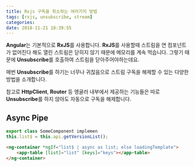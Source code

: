 ```yaml
---
title: Rxjs 구독을 취소하는 여러가지 방법
tags: [rxjs, unsubscribe, stream]
categories:
date: 2018-11-21 18:39:55
---
```


**Angular**는 기본적으로 **RxJS**를 사용합니다.
**RxJS**를 사용할때 스트림을 연 컴포넌트가 없어진다 해도 열린 스트림은 닫히지 않기 때문에 메모리를 계속 먹습니다. 그렇기 때문에 **Unsubscribe**를 호출하여 스트림을 닫아주어야하는데요.

매번 **Unsubscribe**를 하기는 너무나 귀찮음으로 스트림 구독을 해제할 수 있는 다양한 방법을 소개합니다.

참고로 **HttpClient**, **Router** 등 앵귤러 내부에서 제공하는 기능들은 따로 **Unsubscribe**를 하지 않아도 자동으로 구독을 해제합니다.

## Async Pipe
```typescript
export class SomeComponent implemen
this.list$ = this.api.getVersionList();
```
```html
<ng-container *ngIf="list$ | async as list; else loadingTemplate">
    <app-table [list]="list" [keys]="keys"></app-table>
</ng-container>
```


<!--stackedit_data:
eyJoaXN0b3J5IjpbLTEyMzcyMTQ1MTUsLTE3MzM5NjA3MF19
-->